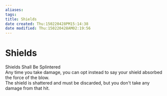 ```yaml
---
aliases: 
tags: 
title: Shields
date created: Thu:150220428PM15:14:38
date modified: Thu:150220428AM02:19:56
---
```


# Shields
Shields Shall Be Splintered  
 Any time you take damage, you can opt instead to say your shield absorbed the force of the blow.  
 The shield is shattered and must be discarded, but you don't take any damage from that hit.
